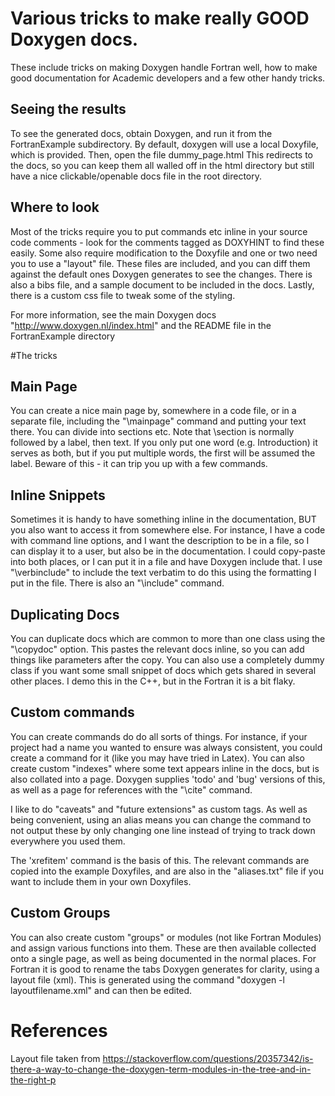 
# Various tricks to make really GOOD Doxygen docs.

These include tricks on making Doxygen handle Fortran well, how to make good documentation
for Academic developers and a few other handy tricks.

## Seeing the results
To see the generated docs, obtain Doxygen, and run it from the FortranExample subdirectory. By
default, doxygen will use a local Doxyfile, which is provided. Then, open the file dummy\_page.html
This redirects to the docs, so you can keep them all walled off in the html directory but still have
a nice clickable/openable docs file in the root directory.

## Where to look

Most of the tricks require you to put commands etc inline in your source code comments - look for the
comments tagged as DOXYHINT to find these easily. Some also require modification to the Doxyfile
and one or two need you to use a "layout" file. These files are included, and you can diff them against
the default ones Doxygen generates to see the changes. There is also a bibs file, and a sample document
to be included in the docs. Lastly, there is a custom css file to tweak some of the styling.

For more information, see the main Doxygen docs "http://www.doxygen.nl/index.html" and the README file
in the FortranExample directory

#The tricks

## Main Page

You can create a nice main page by, somewhere in a code file, or in a separate file, including the "\mainpage"
command and putting your text there. You can divide into sections etc. Note that \section is normally
followed by a label, then text.
If you only put one word (e.g. Introduction) it serves as both, but if you put multiple words, the first will be
assumed the label. Beware of this - it can trip you up with a few commands.


## Inline Snippets

Sometimes it is handy to have something inline in the documentation, BUT you also want to access it from somewhere
else. For instance, I have a code with command line options, and I want the description to be in a file, so I can
display it to a user, but also be in the documentation. I could copy-paste into both places, or I can put it in
a file and have Doxygen include that. I use "\verbinclude" to include the text verbatim to do this using the
formatting I put in the file. There is also an "\include" command.

## Duplicating Docs

You can duplicate docs which are common to more than one class using the "\copydoc" option. This pastes the relevant
docs inline, so you can add things like parameters after the copy. You can also use a completely dummy class if
you want some small snippet of docs which gets shared in several other places. I demo this in the C++, but in the Fortran
it is a bit flaky.


## Custom commands

You can create commands do do all sorts of things. For instance, if your project had a name you wanted to ensure
was always consistent, you could create a command for it (like you may have tried in Latex). You can also create
custom "indexes" where some text appears inline in the docs, but is also collated into a page. Doxygen
supplies 'todo' and 'bug' versions of this, as well as a page for references with the "\cite" command.

I like to do "caveats" and "future extensions" as custom tags. As well as being convenient, using an alias
means you can change the command to not output these by only changing one line instead of trying to track
down everywhere you used them. 

The 'xrefitem' command is the basis of this. The relevant commands are
copied into the example Doxyfiles, and are also in the "aliases.txt" file if you want to include them
in your own Doxyfiles.

## Custom Groups

You can also create custom "groups" or modules (not like Fortran Modules) and assign various functions into them.
These are then available collected onto a single page, as well as being documented in the normal places. For Fortran
it is good to rename the tabs Doxygen generates for clarity, using a layout file (xml). This is generated using
the command "doxygen -l layoutfilename.xml" and can then be edited.

# References
Layout file taken from https://stackoverflow.com/questions/20357342/is-there-a-way-to-change-the-doxygen-term-modules-in-the-tree-and-in-the-right-p

